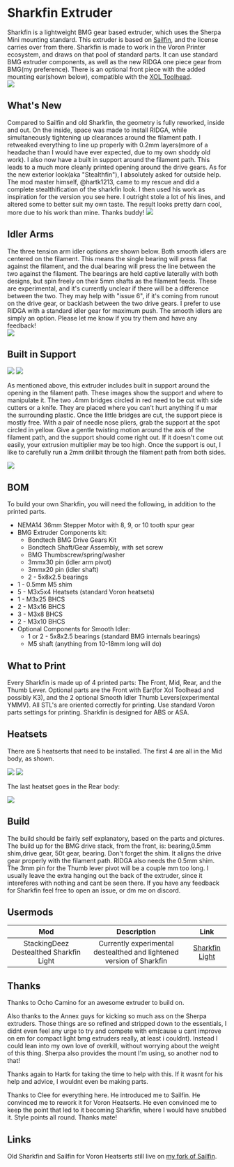 # Sharkfin Extruder
Sharkfin is a lightweight BMG gear based extruder, which uses the Sherpa Mini mounting standard.  This extruder is based on [Sailfin](https://github.com/CroXY3D/Sailfin-Extruder), and the license carries over from there. Sharkfin is made to work in the Voron Printer ecosystem, and draws on that pool of standard parts. It can use standard BMG extruder components, as well as the new RIDGA one piece gear from BMG(my preference). There is an optional front piece with the added mounting ear(shown below), compatible with the [XOL Toolhead](https://github.com/Armchair-Engineering/Xol-Toolhead).  
![](images/sharkfin_front.png)

## What's New
Compared to Sailfin and old Sharkfin, the geometry is fully reworked, inside and out.  On the inside, space was made to install RIDGA, while simultaneously tightening up clearances around the filament path.  I retweaked everything to line up properly with 0.2mm layers(more of a headache than I would have ever expected, due to my own shoddy old work). I also now have a built in support around the filament path. This leads to a much more cleanly printed opening around the drive gears. As for the new exterior look(aka "Stealthfin"), I absolutely asked for outside help.  The mod master himself, @hartk1213, came to my rescue and did a complete stealthification of the sharkfin look.  I then used his work as inspiration for the version you see here.  I outright stole a lot of his lines, and altered some to better suit my own taste.  The result looks pretty darn cool, more due to his work than mine.  Thanks buddy!
![](images/sharkfin_rear.png)

## Idler Arms
The three tension arm idler options are shown below.  Both smooth idlers are centered on the filament.  This means the single bearing will press flat against the filament, and the dual bearing will press the line between the two against the filament. The bearings are held captive laterally with both designs, but spin freely on their 5mm shafts as the filament feeds. These are experimental, and it's currently unclear if there will be a difference between the two.  They may help with "issue 6", if it's coming from runout on the drive gear, or backlash between the two drive gears.  I prefer to use RIDGA with a standard idler gear for maximum push.  The smooth idlers are simply an option. Please let me know if you try them and have any feedback!  
![](images/idler_arms.png)

## Built in Support
![](images/bis_wide_view.png)
![](images/bis_inset.png)

As mentioned above, this extruder includes built in support around the opening in the filament path.  These images show the support and where to manipulate it.  The two .4mm bridges circled in red need to be cut with side cutters or a knife.  They are placed where you can't hurt anything if u mar the surrounding plastic.  Once the little bridges are cut, the support piece is mostly free.  With a pair of needle nose pliers, grab the support at the spot circled in yellow.  Give a gentle twisting motion around the axis of the filament path, and the support should come right out. If it doesn't come out easily, your extrusion multiplier may be too high.  Once the support is out, I like to carefully run a 2mm drillbit through the filament path from both sides.

![](images/bis_detail.png)

## BOM
To build your own Sharkfin, you will need the following, in addition to the printed parts.
* NEMA14 36mm Stepper Motor with 8, 9, or 10 tooth spur gear
* BMG Extruder Components kit:
  * Bondtech BMG Drive Gears Kit
  * Bondtech Shaft/Gear Assembly, with set screw
  * BMG Thumbscrew/spring/washer
  * 3mmx30 pin (idler arm pivot)
  * 3mmx20 pin  (idler shaft)
  * 2 - 5x8x2.5 bearings
* 1 - 0.5mm M5 shim
* 5 - M3x5x4 Heatsets (standard Voron heatsets)
* 1 - M3x25 BHCS
* 2 - M3x16 BHCS
* 3 - M3x8 BHCS
* 2 - M3x10 BHCS
* Optional Components for Smooth Idler:
  * 1 or 2 - 5x8x2.5 bearings (standard BMG internals bearings)
  * M5 shaft (anything from 10-18mm long will do)



## What to Print
Every Sharkfin is made up of 4 printed parts: The Front, Mid, Rear, and the Thumb Lever.  Optional parts are the Front with Ear(for Xol Toolhead and possibly K3), and the 2 optional Smooth Idler Thumb Levers(experimental YMMV).  All STL's are oriented correctly for printing.  Use standard Voron parts settings for printing.  Sharkfin is designed for ABS or ASA.

## Heatsets
There are 5 heatserts that need to be installed.  The first 4 are all in the Mid body, as shown.

![](images/mid_heatsets_1-3.png)
![](images/mid_heatsets_4.png)

The last heatset goes in the Rear body:

![](images/rear_heatset_5.png)


## Build
The build should be fairly self explanatory, based on the parts and pictures.  The build up for the BMG drive stack, from the front, is: bearing,0.5mm shim,drive gear, 50t gear, bearing.  Don't forget the shim.  It aligns the drive gear properly with the filament path.  RIDGA also needs the 0.5mm shim.  The 3mm pin for the Thumb lever pivot will be a couple mm too long.  I usually leave the extra hanging out the back of the extruder, since it intereferes with nothing and cant be seen there.  If you have any feedback for Sharkfin feel free to open an issue, or dm me on discord.  

## Usermods
Mod|Description|Link
|:--------:|:-------------------------:|:-----------------:|
StackingDeez Destealthed Sharkfin Light|Currently experimental destealthed and lightened version of Sharkfin| [Sharkfin Light](usermods/StackingDeezLayers/)

## Thanks
Thanks to Ocho Camino for an awesome extruder to build on.

Also thanks to the Annex guys for kicking so much ass on the Sherpa extruders.  Those things are so refined and stripped down to the essentials, I didnt even feel any urge to try and compete with em(cause u cant improve on em for compact light bmg extruders really, at least i couldnt).  Instead I could lean into my own love of overkill, without worrying about the weight of this thing.  Sherpa also provides the mount I'm using, so another nod to that!

Thanks again to Hartk for taking the time to help with this.  If it wasnt for his help and advice, I wouldnt even be making parts.

Thanks to Clee for everything here.  He introduced me to Sailfin.  He convinced me to rework it for Voron Heatserts.  He even convinced me to keep the point that led to it becoming Sharkfin, where I would have snubbed it.  Style points all round.  Thanks mate!

## Links
Old Sharkfin and Sailfin for Voron Heatserts still live on [my fork of Sailfin](https://github.com/KayosMaker/Sailfin-Extruder).
